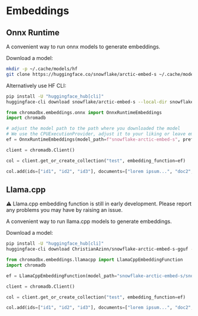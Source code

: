 # Embeddings

## Onnx Runtime

A convenient way to run onnx models to generate embeddings.

Download a model:

```bash
mkdir -p ~/.cache/models/hf
git clone https://huggingface.co/snowflake/arctic-embed-s ~/.cache/models/hf/snowflake-arctic-embed-s
```

Alternatively use HF CLI:

```bash
pip install -U "huggingface_hub[cli]"
huggingface-cli download snowflake/arctic-embed-s --local-dir snowflake-arctic-embed-s
```

```python
from chromadbx.embeddings.onnx import OnnxRuntimeEmbeddings
import chromadb

# adjust the model path to the path where you downloaded the model
# We use the CPUExecutionProvider, adjust it to your liking or leave empty to let onnx choose the most appropriate provider
ef = OnnxRuntimeEmbeddings(model_path=f"snowflake-arctic-embed-s", preferred_providers=["CPUExecutionProvider"])

client = chromadb.Client()

col = client.get_or_create_collection("test", embedding_function=ef)

col.add(ids=["id1", "id2", "id3"], documents=["lorem ipsum...", "doc2", "doc3"])
```

## Llama.cpp

⚠️ Llama.cpp embedding function is still in early development. Please report any problems you may have by raising an
issue.

A convenient way to run llama.cpp models to generate embeddings.

Download a model:

```bash
pip install -U "huggingface_hub[cli]"
huggingface-cli download ChristianAzinn/snowflake-arctic-embed-s-gguf --include=snowflake-arctic-embed-s-f16.GGUF --local-dir snowflake-arctic-embed-s
```

```python
from chromadbx.embeddings.llamacpp import LlamaCppEmbeddingFunction
import chromadb

ef = LlamaCppEmbeddingFunction(model_path="snowflake-arctic-embed-s/snowflake-arctic-embed-s-f16.GGUF")

client = chromadb.Client()

col = client.get_or_create_collection("test", embedding_function=ef)

col.add(ids=["id1", "id2", "id3"], documents=["lorem ipsum...", "doc2", "doc3"])
```
